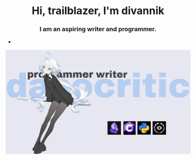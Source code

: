 <h1 align="center">Hi, trailblazer, I'm divannik</h1>
<h3 align="center">I am an aspiring writer and programmer.</h3>

-
![Image alt](https://github.com/divannik/divannik/blob/main/Untitled%20Project%20(11).jpg)
